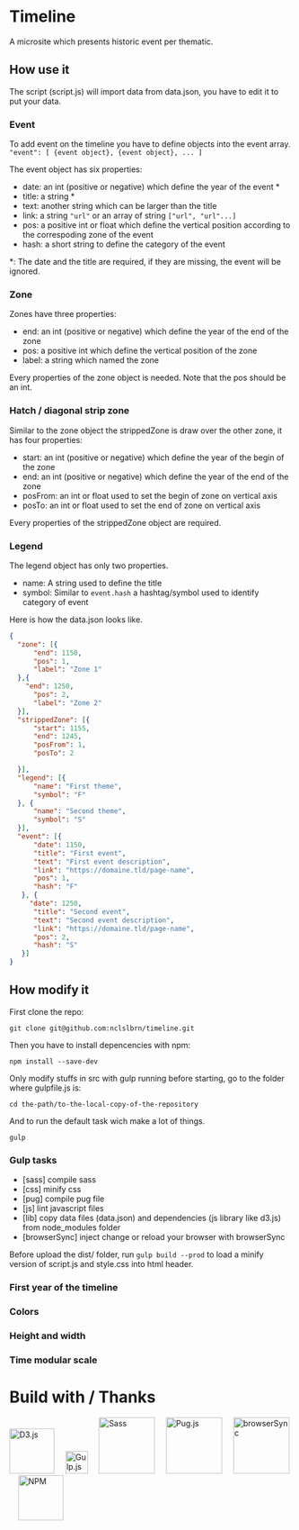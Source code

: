 # Timeline

A microsite which presents historic event per thematic.


## How use it

The script (script.js) will import data from data.json, you have to edit it to put your data.

### Event
To add event on the timeline you have to define objects into the event array.
`"event": [
  {event object},
  {event object},
  ...
] `

The event object has six properties:
- date: an int (positive or negative) which define the year of the event *
- title: a string *
- text: another string which can be larger than the title
- link: a string `"url"` or an array of string `["url", "url"...]`
- pos: a positive int or float which define the vertical position according to the correspoding zone of the event
- hash: a short string to define the category of the event

*: The date and the title are required, if they are missing, the event will be ignored.


### Zone 
Zones have three properties:
- end: an int (positive or negative) which define the year of the end of the zone
- pos: a positive int which define the vertical position of the zone
- label: a string which named the zone

Every properties of the zone object is needed. Note that the pos should be an int.


### Hatch / diagonal strip zone

Similar to the zone object the strippedZone is draw over the other zone, it has four properties:
- start: an int (positive or negative) which define the year of the begin of the zone
- end: an int (positive or negative) which define the year of the end of the zone
- posFrom: an int or float used to set the begin of zone on vertical axis
- posTo: an int or float used to set the end of zone on vertical axis

Every properties of the strippedZone object are required.

### Legend

The legend object has only two properties.
- name: A string used to define the title
- symbol: Similar to `event.hash` a hashtag/symbol used to identify category of event


Here is how the data.json looks like.

```json
{
  "zone": [{
      "end": 1150,
      "pos": 1,
      "label": "Zone 1"
  },{
    "end": 1250,
      "pos": 2,
      "label": "Zone 2"
  }],
  "strippedZone": [{
      "start": 1155,
      "end": 1245,
      "posFrom": 1,
      "posTo": 2

  }],
  "legend": [{
      "name": "First theme",
      "symbol": "F"
  }, {
      "name": "Second theme",
      "symbol": "S"
  }],
  "event": [{
      "date": 1150,
      "title": "First event",
      "text": "First event description",
      "link": "https://domaine.tld/page-name",
      "pos": 1,
      "hash": "F"
   }, {
     "date": 1250,
      "title": "Second event",
      "text": "Second event description",
      "link": "https://domaine.tld/page-name",
      "pos": 2,
      "hash": "S"
   }]
}
```



## How modify it
First clone the repo:

`git clone git@github.com:nclslbrn/timeline.git`

Then you have to install depencencies with npm:

`npm install --save-dev`

Only modify stuffs in src with gulp running before starting, go to the folder where gulpfile.js is:

`cd the-path/to-the-local-copy-of-the-repository`

And to run the default task wich make a lot of things.

`gulp`
### Gulp tasks
- [sass] compile sass 
- [css] minify css
- [pug] compile pug file
- [js] lint javascript files
- [lib] copy data files (data.json) and dependencies (js library like d3.js) from node_modules folder
- [browserSync] inject change or reload your browser with browserSync 

Before upload the dist/ folder, run `gulp build --prod` to load a minify version of script.js and style.css into html header.

### First year of the timeline

### Colors

### Height and width

### Time modular scale



# Build with / Thanks

<a href="https://github.com/d3/d3" style="text-decoration: none;">
<img src="https://avatars3.githubusercontent.com/u/1562726?s=400&v=4" alt="D3.js" width="80">
</a>
&nbsp; &nbsp; 
<a href="https://github.com/gulpjs/gulp" style="text-decoration: none;">
<img src="https://raw.githubusercontent.com/gulpjs/artwork/master/gulp-2x.png" alt="Gulp.js" width="40">
</a>
&nbsp; &nbsp;
<a href="https://github.com/sass/sass" style="text-decoration: none;">
<img src="http://sass-lang.com/assets/img/styleguide/color-1c4aab2b.png" alt="Sass" width="100">
</a>
&nbsp; &nbsp;
<a href="https://github.com/pugjs/pug" style="text-decoration: none;">
<img src="https://camo.githubusercontent.com/a43de8ca816e78b1c2666f7696f449b2eeddbeca/68747470733a2f2f63646e2e7261776769742e636f6d2f7075676a732f7075672d6c6f676f2f656563343336636565386664396431373236643738333963626539396431663639343639326330632f5356472f7075672d66696e616c2d6c6f676f2d5f2d636f6c6f75722d3132382e737667" alt="Pug.js" width="100">
</a>
&nbsp; &nbsp;
<a href="https://github.com/Browsersync/browser-sync" style="text-decoration: none;">
<img src="https://raw.githubusercontent.com/BrowserSync/browsersync.github.io/master/public/img/logo-gh.png" alt="browserSync" width="100">
</a>
&nbsp; &nbsp;
<a href="https://github.com/npm/cli" style="text-decoration: none;">
<img src="https://raw.githubusercontent.com/npm/logos/master/npm%20square/n-large.png" alt="NPM" width="80">
</a>